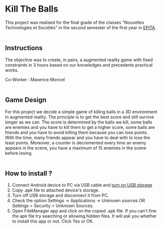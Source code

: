# Kill The Balls

This project was realised for the final grade of the classes "Nouvelles Technologies et Sociétés" in the second semester of the first year in [EPITA](https://epita.fr).
<br>
<br>
## Instructions
The objective was to create, in pairs, a augmented reality game with fixed constraints in 3 hours based on our knowledges and precedents practical works.  

Co-Worker : Maxence Moncel
<br>
<br>

## Game Design
For this project we decide a simple game of killing balls in a 3D environment in augmented reality. The principle is to get the best score and still survive longer as we can. The score is determined by the balls we kill, some balls are enemies and you have to kill them to get a higher score, some balls are friends and you have to avoid killing them because you can lose points. With the time, many friends appear and you have to deal with to lose the least points. Moreover, a counter is decremented every time an enemy appears in the scene, you have a maximum of 15 enemies in the scene before losing.  
<br>

## How to install ?

1. Connect Android device to PC via USB cable and [turn on USB storage](https://developer.android.com/studio/debug/dev-options?hl=fr#:~:text=Enable%20USB%20debugging%20on%20your%20device,-Before%20you%20can&text=Enable%20USB%20debugging%20in%20the,Advanced%20%3E%20Developer%20Options%20%3E%20USB%20debugging)
2. Copy .apk file to attached device's storage.
3. Turn off USB storage and disconnect it from PC.
4. Check the option Settings → Applications → Unknown sources OR Settings > Security > Unknown Sources.
5. Open FileManager app and click on the copied .apk file. If you can't fine the apk file try searching or allowing hidden files. It will ask you whether to install this app or not. Click Yes or OK.

